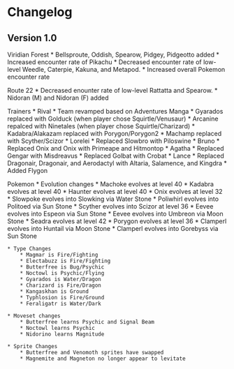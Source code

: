 Changelog
====

Version 1.0
----
Viridian Forest
	* Bellsproute, Oddish, Spearow, Pidgey, Pidgeotto added
	* Increased encounter rate of Pikachu
	* Decreased encounter rate of low-level  Weedle, Caterpie, Kakuna, and Metapod.
	* Increased overall Pokemon encounter rate
	
Route 22
	* Decreased enounter rate of low-level Rattatta and Spearow.
	* Nidoran (M) and Nidoran (F) added

Trainers
	* Rival
		* Team revamped based on Adventures Manga
			* Gyarados replaced with Golduck (when player chose Squirtle/Venusaur)
			* Arcanine repalced with Ninetales (when player chose Squirtle/Charizard)
			* Kadabra/Alakazam replaced with Porygon/Porygon2
			* Machamp replaced with Scyther/Scizor
	* Lorelei
		* Replaced Slowbro with Piloswine
	* Bruno
		* Replaced Onix and Onix with Primeape and Hitmontop
	* Agatha
		* Replaced Gengar with Misdreavus
		* Replaced Golbat with Crobat
	* Lance
		* Replaced Dragonair, Dragonair, and Aerodactyl with Altaria, Salamence, and Kingdra
		* Added Flygon
	
		
Pokemon
	* Evolution changes
		* Machoke evolves at level 40
		* Kadabra evolves at level 40
		* Haunter evolves at level 40
		* Onix evolves at level 32
		* Slowpoke evolves into Slowking via Water Stone
		* Poliwhirl evolves into Politoed via Sun Stone
		* Scyther evolves into Scizor at level 36
		* Eevee evolves into Espeon via Sun Stone
		* Eevee evolves into Umbreon via Moon Stone
		* Seadra evolves at level 42
		* Porygon evolves at level 36
		* Clamperl evolves into Huntail via Moon Stone
		* Clamperl evolves into Gorebyss via Sun Stone
		
	* Type Changes
		* Magmar is Fire/Fighting
		* Electabuzz is Fire/Fighting
		* Butterfree is Bug/Psychic
		* Noctowl is Psychic/Flying
		* Gyarados is Water/Dragon
		* Charizard is Fire/Dragon
		* Kangaskhan is Ground
		* Typhlosion is Fire/Ground
		* Feraligatr is Water/Dark
		
	* Moveset changes
		* Butterfree learns Psychic and Signal Beam
		* Noctowl learns Psychic
		* Nidorino learns Magnitude
		
	* Sprite Changes
		* Butterfree and Venomoth sprites have swapped
		* Magnemite and Magneton no longer appear to levitate
